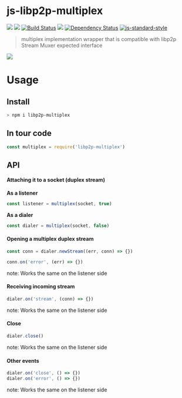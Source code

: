 js-libp2p-multiplex
===================

[![](https://img.shields.io/badge/made%20by-Protocol%20Labs-blue.svg?style=flat-square)](http://ipn.io)
[![](https://img.shields.io/badge/freenode-%23ipfs-blue.svg?style=flat-square)](http://webchat.freenode.net/?channels=%23ipfs)
[![Build Status](https://travis-ci.org/diasdavid/js-libp2p-multiplex.svg?style=flat-square)](https://travis-ci.org/diasdavid/js-libp2p-multiplex)
![](https://img.shields.io/badge/coverage-%3F-yellow.svg?style=flat-square)
[![Dependency Status](https://david-dm.org/diasdavid/js-libp2p-multiplex.svg?style=flat-square)](https://david-dm.org/diasdavid/js-libp2p-multiplex)
[![js-standard-style](https://img.shields.io/badge/code%20style-standard-brightgreen.svg?style=flat-square)](https://github.com/feross/standard)

> multiplex implementation wrapper that is compatible with libp2p Stream Muxer expected interface

[![](https://github.com/diasdavid/interface-stream-muxer/raw/master/img/badge.png)](https://github.com/diasdavid/interface-stream-muxer)

# Usage

## Install

```sh
> npm i libp2p-multiplex
```

## In tour code

```JavaScript
const multiplex = require('libp2p-multiplex')
```

## API

#### Attaching it to a socket (duplex stream)

**As a listener**

```JavaScript
const listener = multiplex(socket, true)
```

**As a dialer**

```JavaScript
const dialer = multiplex(socket, false)
```

#### Opening a multiplex duplex stream

```JavaScript
const conn = dialer.newStream((err, conn) => {})

conn.on('error', (err) => {})
```

note: Works the same on the listener side

#### Receiving incoming stream

```JavaScript
dialer.on('stream', (conn) => {})
```

note: Works the same on the listener side

#### Close

```JavaScript
dialer.close()
```

note: Works the same on the listener side

#### Other events

```JavaScript
dialer.on('close', () => {})
dialer.on('error', () => {})
```

note: Works the same on the listener side
